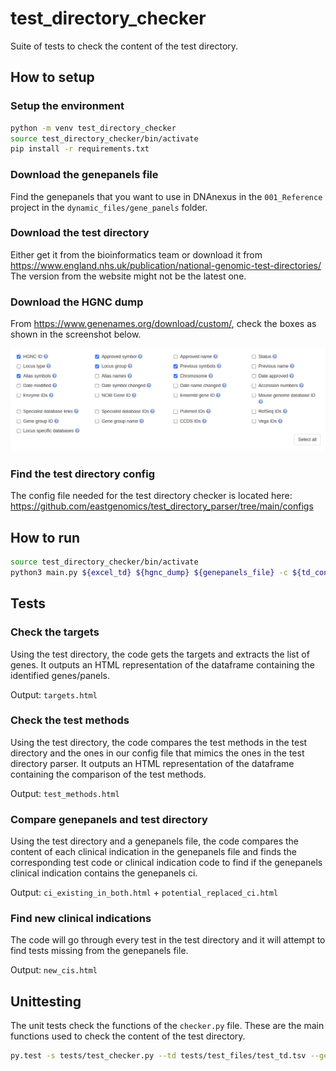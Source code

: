 # test_directory_checker

Suite of tests to check the content of the test directory.

## How to setup

### Setup the environment

```bash
python -m venv test_directory_checker
source test_directory_checker/bin/activate
pip install -r requirements.txt 
```

### Download the genepanels file

Find the genepanels that you want to use in DNAnexus in the `001_Reference` project in the `dynamic_files/gene_panels` folder.

### Download the test directory

Either get it from the bioinformatics team or download it from https://www.england.nhs.uk/publication/national-genomic-test-directories/
The version from the website might not be the latest one.

### Download the HGNC dump

From https://www.genenames.org/download/custom/, check the boxes as shown in the screenshot below.

![Alt text](image.png)

### Find the test directory config

The config file needed for the test directory checker is located here: https://github.com/eastgenomics/test_directory_parser/tree/main/configs

## How to run

```bash
source test_directory_checker/bin/activate
python3 main.py ${excel_td} ${hgnc_dump} ${genepanels_file} -c ${td_config}
```

## Tests

### Check the targets

Using the test directory, the code gets the targets and extracts the list of genes.
It outputs an HTML representation of the dataframe containing the identified genes/panels.

Output: `targets.html`

### Check the test methods

Using the test directory, the code compares the test methods in the test directory and the ones in our config file that mimics the ones in the test directory parser.
It outputs an HTML representation of the dataframe containing the comparison of the test methods.

Output: `test_methods.html`

### Compare genepanels and test directory

Using the test directory and a genepanels file, the code compares the content of each clinical indication in the genepanels file and finds the corresponding test code or clinical indication code to find if the genepanels clinical indication contains the genepanels ci.

Output: `ci_existing_in_both.html` + `potential_replaced_ci.html`

### Find new clinical indications

The code will go through every test in the test directory and it will attempt to find tests missing from the genepanels file.

Output: `new_cis.html`

## Unittesting

The unit tests check the functions of the `checker.py` file. These are the main functions used to check the content of the test directory.

```bash
py.test -s tests/test_checker.py --td tests/test_files/test_td.tsv --genepanels tests/test_files/test_genepanels.tsv --hgnc_dump ${hgnc_dump} --config tests/test_files/test_config.json
```
